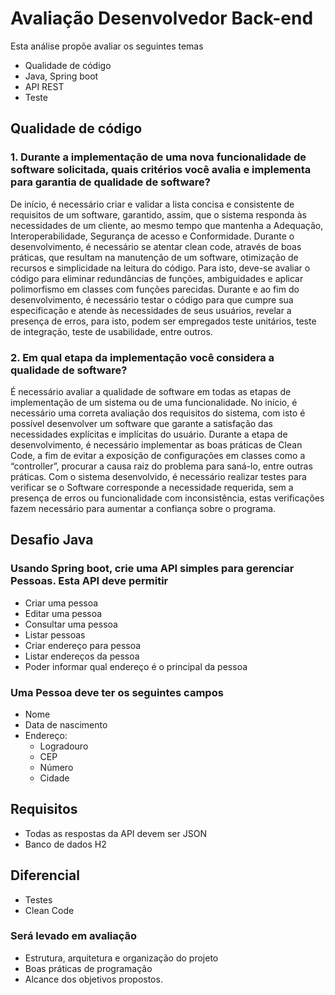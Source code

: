 # Avaliação Desenvolvedor Back-end

 Esta análise propõe avaliar os seguintes temas

* Qualidade de código
* Java, Spring boot
* API REST
* Teste

## Qualidade de código

### 1. Durante a implementação de uma nova funcionalidade de software solicitada, quais critérios você avalia e implementa para garantia de qualidade de software?

 De início, é necessário criar e validar a lista concisa e consistente de requisitos de um software, garantido, assim, que o sistema responda às necessidades de um cliente, ao mesmo tempo que mantenha a Adequação,  Interoperabilidade, Segurança de acesso e  Conformidade. Durante o desenvolvimento, é necessário se atentar clean code, através de boas práticas, que resultam na manutenção de um software, otimização de recursos e simplicidade na leitura do código.  Para isto, deve-se avaliar o código para eliminar redundâncias de funções, ambiguidades e aplicar polimorfismo em classes com funções parecidas. Durante e ao fim do desenvolvimento, é necessário testar o código para que  cumpre sua especificação e atende às necessidades de seus usuários, revelar a presença de erros, para isto, podem ser empregados teste unitários, teste de integração, teste de usabilidade, entre outros.

### 2. Em qual etapa da implementação você considera a qualidade de software?

 É necessário avaliar a qualidade de software em todas as etapas de implementação de um sistema ou de uma funcionalidade. No início, é necessário uma correta avaliação dos requisitos do sistema, com isto é possível desenvolver um software que garante a satisfação das necessidades explícitas e implícitas do usuário. Durante a etapa de desenvolvimento, é necessário implementar as boas práticas de Clean Code, a fim de evitar a exposição de configurações em classes como a “controller”, procurar a causa raiz do problema para saná-lo, entre outras práticas. Com o sistema desenvolvido, é necessário realizar testes para verificar se o Software  corresponde a necessidade requerida, sem a presença de erros ou funcionalidade com inconsistência, estas verificações fazem necessário para aumentar a confiança sobre o programa.

## Desafio Java

### Usando Spring boot, crie uma API simples para gerenciar Pessoas. Esta API deve permitir  

* Criar uma pessoa
* Editar uma pessoa
* Consultar uma pessoa
* Listar pessoas
* Criar endereço para pessoa
* Listar endereços da pessoa
* Poder informar qual endereço é o principal da pessoa  

### Uma Pessoa deve ter os seguintes campos  

* Nome
* Data de nascimento
* Endereço:
  * Logradouro
  * CEP
  * Número
  * Cidade

## Requisitos  

* Todas as respostas da API devem ser JSON  
* Banco de dados H2

## Diferencial

* Testes
* Clean Code

### Será levado em avaliação

* Estrutura, arquitetura e organização do projeto  
* Boas práticas de programação  
* Alcance dos objetivos propostos.
